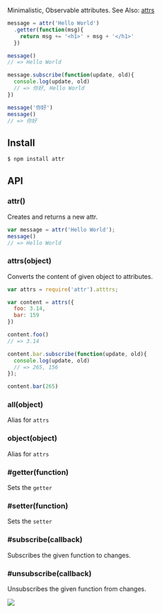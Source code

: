 Minimalistic, Observable attributes. See Also: [attrs](https://github.com/azer/attrs)

```js
message = attr('Hello World')
  .getter(function(msg){
    return msg += '<h1>' + msg + '</h1>'
  })

message()
// => Hello World

message.subscribe(function(update, old){
  console.log(update, old)
  // => 你好, Hello World
})

message('你好')
message()
// => 你好
```

## Install

```bash
$ npm install attr
```

## API

### attr()

Creates and returns a new attr.

```js
var message = attr('Hello World');
message()
// => Hello World
```

### attrs(object)

Converts the content of given object to attributes.

```js
var attrs = require('attr').atttrs;

var content = attrs({
  foo: 3.14,
  bar: 159
})

content.foo()
// => 3.14

content.bar.subscribe(function(update, old){
  console.log(update, old)
  // => 265, 156
});

content.bar(265)
```

### all(object)

Alias for `attrs`

### object(object)

Alias for `attrs`

### #getter(function)

Sets the `getter`

### #setter(function)

Sets the `setter`

### #subscribe(callback)

Subscribes the given function to changes.

### #unsubscribe(callback)

Unsubscribes the given function from changes.

![](https://dl.dropboxusercontent.com/s/ylywhgm4lcbh3tz/npmel_11.jpg)
